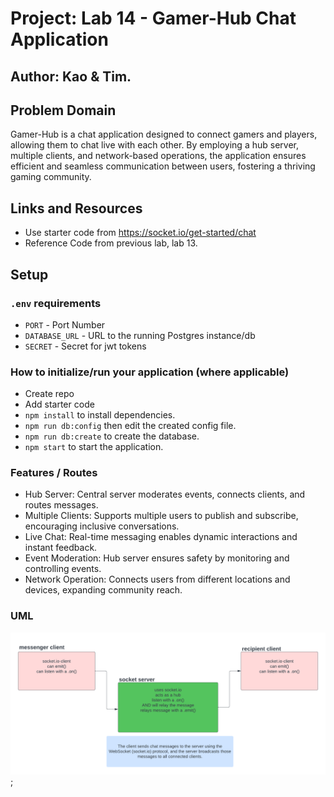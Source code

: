# Project: Lab 14 -  Gamer-Hub Chat Application

## Author: Kao & Tim.

## Problem Domain

Gamer-Hub is a chat application designed to connect gamers and players, allowing them to chat live with each other. By employing a hub server, multiple clients, and network-based operations, the application ensures efficient and seamless communication between users, fostering a thriving gaming community.

## Links and Resources

- Use starter code from https://socket.io/get-started/chat
- Reference Code from previous lab, lab 13.


## Setup

### `.env` requirements

- `PORT` - Port Number
- `DATABASE_URL` - URL to the running Postgres instance/db
- `SECRET` - Secret for jwt tokens

### How to initialize/run your application (where applicable)

- Create repo
- Add starter code
- `npm install` to install dependencies.
- `npm run db:config` then edit the created config file.
- `npm run db:create` to create the database.
- `npm start` to start the application.

### Features / Routes

- Hub Server: Central server moderates events, connects clients, and routes messages.
- Multiple Clients: Supports multiple users to publish and subscribe, encouraging inclusive conversations.
- Live Chat: Real-time messaging enables dynamic interactions and instant feedback.
- Event Moderation: Hub server ensures safety by monitoring and controlling events.
- Network Operation: Connects users from different locations and devices, expanding community reach.

### UML

![Gamer Hub UML](./assets/gamer-hub-uml.png);
